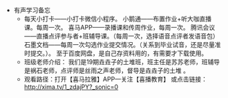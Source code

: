- 有声学习备忘
	- 每天小打卡——小打卡微信小程序。
	  小鹅通——布置作业+听大咖直播课。每周一次。
	  喜马APP——录播课和传周作业，每周一次。
	  腾讯会议——直播点评参与者+班辅导课。（每周一次，选择语音点评者发语音包）
	  石墨文档——每周一次勾选作业提交情况。（关系到毕业试音，还是尽量准时提交。）。
	  至于百度网盘，是自己存资料用的，有需要才下载使用。
	- 班级老师介绍：
	  我们是19期垚垚子的土堆班，班主任是苏苏老师，班辅导是祸石老师，点评师是丝雨之声老师，督导是垚垚子的土堆 。
	- 观看路径：打开【喜马拉雅】APP—关注【喜播教育】
	  或点击链接：http://xima.tv/1_zdajPY?_sonic=0